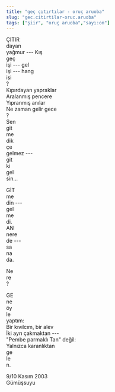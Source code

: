 ```yaml
---
title: "geç çıtırtılar - oruç aruoba"
slug: "gec.citirtilar-oruc.aruoba"
tags: ["şiir", "oruç aruoba","sayı:on"]
---
```


ÇITIR  
dayan\
yağmur --- Kış\
geç\
işi --- gel\
işi --- hang\
isi\
?\
Kıpırdayan yapraklar\
Aralanmış pencere\
Yıpranmış anılar\
Ne zaman gelir gece\
?\
Sen\
git\
me\
dik\
çe\
gelmez ---\
git\
ki\
gel\
sin...

GİT\
me\
din ---\
gel\
me\
di.\
AN\
nere\
de ---\
sa\
na\
da.

Ne\
re\
?

GE\
ne\
öy\
le\
yaptım:\
Bir kıvılcım, bir alev\
İki ayrı çakmaktan ---\
"Pembe parmaklı Tan" değil:\
Yalnızca karanlıktan\
ge\
le\
n.

9/10 Kasım 2003\
Gümüşsuyu
